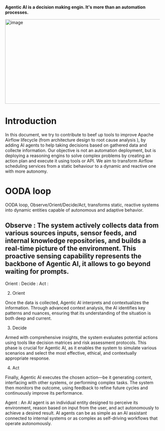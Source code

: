 **Agentic AI is a decision making engin. It's more than an automation processes.**

<img width="634" height="275" alt="image" src="https://github.com/user-attachments/assets/71f2a8f2-1ba5-4b1e-90f3-6610854e0f8d" />  

 # Introduction
In this document, we try to contribute to beef up tools to improve Apache Airflow lifecycle (from architecture design to root cause analysis ), by adding AI agents to help taking decisions based on gathered data and collecte information. Our objective is not an automation deployment, but is deploying a reasoning engins to solve complex problems by creating an action plan and execute it using tools or API.
We aim to transform Airflow scheduling services from a static behaviour to a dynamic and reactive one with more autonomy.


# OODA loop
OODA loop, Observe/Orient/Decide/Act,  transforms static, reactive systems into dynamic entities capable of autonomous and adaptive behavior.
## Observe :  The system actively collects data from various sources inputs, sensor feeds, and internal knowledge repositories, and builds a real-time picture of the environment. This proactive sensing capability represents the backbone of Agentic AI, it allows to go beyond waiting for prompts.
Orient :
Decide :
Act :



2. Orient

Once the data is collected, Agentic AI interprets and contextualizes the information. Through advanced context analysis, the AI identifies key patterns and nuances, ensuring that its understanding of the situation is both deep and current.

3. Decide

Armed with comprehensive insights, the system evaluates potential actions using tools like decision matrices and risk assessment protocols. This phase is crucial for Agentic AI, as it enables the system to simulate various scenarios and select the most effective, ethical, and contextually appropriate response.

4. Act

Finally, Agentic AI executes the chosen action—be it generating content, interfacing with other systems, or performing complex tasks. The system then monitors the outcome, using feedback to refine future cycles and continuously improve its performance.


Agent : An AI agent is an individual entity designed to perceive its environment, reason based on input from the user, and act autonomously to achieve a desired result. AI agents can be as simple as an AI assistant connected to internal systems or as complex as self-driving workflows that operate autonomously. 
